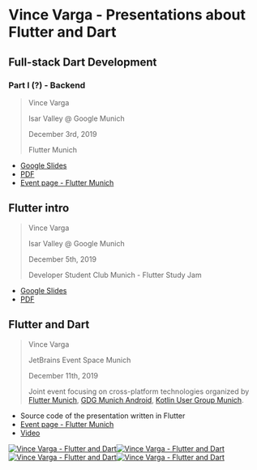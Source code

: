 # Vince Varga - Presentations about Flutter and Dart

## Full-stack Dart Development

### Part I (?) - Backend

> Vince Varga
>
> Isar Valley @ Google Munich
>
> December 3rd, 2019
>
> Flutter Munich


* [Google Slides](https://docs.google.com/presentation/d/1BT6HCaj0vln2LJNG10lwnPt0sj5__EYpEZSfOj9u5tQ/edit?usp=sharing)
* [PDF](./2019-12-03/Fullstack_Dart_-_Backend.pdf)
* [Event page - Flutter Munich](https://www.meetup.com/Flutter-Munich/events/264007243/)

## Flutter intro

> Vince Varga
>
> Isar Valley @ Google Munich
>
> December 5th, 2019
>
> Developer Student Club Munich - Flutter Study Jam

* [Google Slides](https://docs.google.com/presentation/d/1SiKFU392XXc94ce4xtCyX3F_T-i_jjaTWLV2kJCaCko/edit?usp=sharing)
* [PDF](./2019-12-05/FlutterDSC.pdf)


## Flutter and Dart

> Vince Varga
>
> JetBrains Event Space Munich
>
> December 11th, 2019
>
> Joint event focusing on cross-platform technologies organized by [Flutter Munich](https://www.meetup.com/Flutter-Munich), [GDG Munich Android](https://www.meetup.com/GDG-Munich-Android/events/265929157/), [Kotlin User Group Munich](https://www.meetup.com/Kotlin-User-Group-Munich/events/265932284).

* Source code of the presentation written in Flutter
* [Event page - Flutter Munich](https://www.meetup.com/Flutter-Munich/events/265931319/)
* [Video](https://www.youtube.com/watch?v=diunwwXgMK4&t=218)

[![Vince Varga - Flutter and Dart](https://img.youtube.com/vi/diunwwXgMK4/1.jpg)![Vince Varga - Flutter and Dart](https://img.youtube.com/vi/diunwwXgMK4/2.jpg)![Vince Varga - Flutter and Dart](https://img.youtube.com/vi/diunwwXgMK4/3.jpg)![Vince Varga - Flutter and Dart](https://img.youtube.com/vi/diunwwXgMK4/4.jpg)](https://www.youtube.com/watch?v=diunwwXgMK4&t=218)
